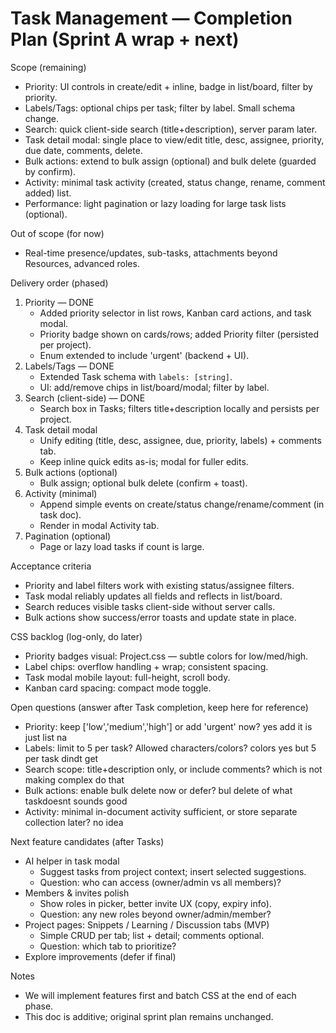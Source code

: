 # Task Management — Completion Plan (Sprint A wrap + next)

Scope (remaining)
- Priority: UI controls in create/edit + inline, badge in list/board, filter by priority.
- Labels/Tags: optional chips per task; filter by label. Small schema change.
- Search: quick client-side search (title+description), server param later.
- Task detail modal: single place to view/edit title, desc, assignee, priority, due date, comments, delete.
- Bulk actions: extend to bulk assign (optional) and bulk delete (guarded by confirm).
- Activity: minimal task activity (created, status change, rename, comment added) list.
- Performance: light pagination or lazy loading for large task lists (optional).

Out of scope (for now)
- Real-time presence/updates, sub-tasks, attachments beyond Resources, advanced roles.

Delivery order (phased)
1) Priority — DONE
   - Added priority selector in list rows, Kanban card actions, and task modal.
   - Priority badge shown on cards/rows; added Priority filter (persisted per project).
   - Enum extended to include 'urgent' (backend + UI).
2) Labels/Tags — DONE
   - Extended Task schema with `labels: [string]`.
   - UI: add/remove chips in list/board/modal; filter by label.
3) Search (client-side) — DONE
   - Search box in Tasks; filters title+description locally and persists per project.
4) Task detail modal
   - Unify editing (title, desc, assignee, due, priority, labels) + comments tab.
   - Keep inline quick edits as-is; modal for fuller edits.
5) Bulk actions (optional)
   - Bulk assign; optional bulk delete (confirm + toast).
6) Activity (minimal)
   - Append simple events on create/status change/rename/comment (in task doc).
   - Render in modal Activity tab.
7) Pagination (optional)
   - Page or lazy load tasks if count is large.

Acceptance criteria
- Priority and label filters work with existing status/assignee filters.
- Task modal reliably updates all fields and reflects in list/board.
- Search reduces visible tasks client-side without server calls.
- Bulk actions show success/error toasts and update state in place.

CSS backlog (log-only, do later)
- Priority badges visual: Project.css — subtle colors for low/med/high.
- Label chips: overflow handling + wrap; consistent spacing.
- Task modal mobile layout: full-height, scroll body.
- Kanban card spacing: compact mode toggle.

Open questions (answer after Task completion, keep here for reference)
- Priority: keep ['low','medium','high'] or add 'urgent' now?
yes add it is just list na 
- Labels: limit to 5 per task? Allowed characters/colors?
colors yes but 5 per task dindt get 
- Search scope: title+description only, or include comments?
which is not making complex do that 
- Bulk actions: enable bulk delete now or defer?
bul delete of what taskdoesnt sounds good 
- Activity: minimal in-document activity sufficient, or store separate collection later?
no idea 

Next feature candidates (after Tasks)
- AI helper in task modal
  - Suggest tasks from project context; insert selected suggestions.
  - Question: who can access (owner/admin vs all members)?
- Members & invites polish
  - Show roles in picker, better invite UX (copy, expiry info).
  - Question: any new roles beyond owner/admin/member?
- Project pages: Snippets / Learning / Discussion tabs (MVP)
  - Simple CRUD per tab; list + detail; comments optional.
  - Question: which tab to prioritize?
- Explore improvements (defer if final)

Notes
- We will implement features first and batch CSS at the end of each phase.
- This doc is additive; original sprint plan remains unchanged.
